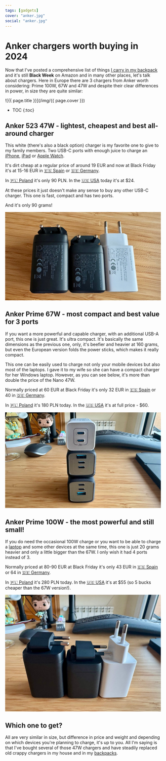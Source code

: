 ```yaml
---
tags: [gadgets]
cover: "anker.jpg"
social: "anker.jpg"
---
```


# Anker chargers worth buying in 2024

Now that I've posted a comprehensive list of things [I carry in my backpack](/backpack) and it's still **Black Week** on Amazon and in many other places, let's talk about chargers. Here in Europe there are 3 chargers from Anker worth considering: Prime 100W, 67W and 47W and despite their clear differences in power, in size they are quite similar:

<!--More-->

![{{ page.title }}](/img/{{ page.cover }})

* TOC
{:toc}

## Anker 523 47W - lightest, cheapest and best all-around charger

This white (there's also a black option) charger is my favorite one to give to my family members. Two USB-C ports with enough juice to charge an [iPhone](/iphone), [iPad](/ipadonly) or [Apple Watch](/applewatch).

It's dirt cheap at a regular price of around 19 EUR and now at Black Friday it's at 15-16 EUR in [🇪🇸 Spain](https://amzn.to/4fUe4Wz) or [🇩🇪 Germany](https://amzn.to/3CMJuiZ).

In [🇵🇱 Poland](https://amzn.to/4gbiLuK) it's only 90 PLN. In the [🇺🇸 USA](https://amzn.to/49h90cf) today it's at $24.

At these prices it just doesn't make any sense to buy any other USB-C charger. This one is fast, compact and has two ports.

And it's only 90 grams!

![{{ page.title }} top](/img/anker-top.jpg)

## Anker Prime 67W - most compact and best value for 3 ports

If you want a more powerful and capable charger, with an additional USB-A port, this one is just great. It's ultra compact. It's basically the same dimensions as the previous one, only, it's beefier and heavier at 160 grams, but even the European version folds the power sticks, which makes it really compact.

This one can be easily used to charge not only your mobile devices but also most of the laptops. I gave it to my wife so she can have a compact charger for her Windows laptop. However, as you can see below, it's more than double the price of the Nano 47W.

Normally priced at 60 EUR at Black Friday it's only 32 EUR in [🇪🇸 Spain](https://amzn.to/4g66esA) or 40 in [🇩🇪 Germany](https://amzn.to/4ippovJ).

In [🇵🇱 Poland](https://amzn.to/4ga88IU) it's 180 PLN today. In the [🇺🇸 USA](https://amzn.to/3OrUeWG) it's at full price - $60.

![{{ page.title }} pile](/img/anker-pile.jpg)

## Anker Prime 100W - the most powerful and still small!

If you do need the occasional 100W charge or you want to be able to charge a [laptop](/laptop) and some other devices at the same time, this one is just 20 grams heavier and only a little bigger than the 67W. I only wish it had 4 ports instead of 3.

Normally priced at 80-90 EUR at Black Friday it's only 43 EUR in [🇪🇸 Spain](https://amzn.to/3Bc8pMk) or 64 in [🇩🇪 Germany](https://amzn.to/3B7CJb1).

In [🇵🇱 Poland](https://amzn.to/3CLEg7g) it's 280 PLN today. In the [🇺🇸 USA](https://amzn.to/3CPRMqq) it's at $55 (so 5 bucks cheaper than the 67W version!).

![{{ page.title }} side](/img/anker-side.jpg)

## Which one to get?

All are very similar in size, but difference in price and weight and depending on which devices you're planning to charge, it's up to you. All I'm saying is that I've bought several of those 47W chargers and have steadily replaced old crappy chargers in my house and in my [backpacks](/backpack).


[n]: https://michael.gratis/nozbe
[np]: https://michael.gratis/nozbepersonal